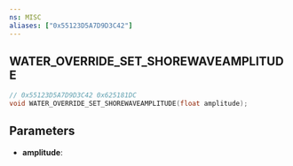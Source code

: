 ```yaml
---
ns: MISC
aliases: ["0x55123D5A7D9D3C42"]
---
```

## WATER_OVERRIDE_SET_SHOREWAVEAMPLITUDE

```c
// 0x55123D5A7D9D3C42 0x625181DC
void WATER_OVERRIDE_SET_SHOREWAVEAMPLITUDE(float amplitude);
```

## Parameters
* **amplitude**:
